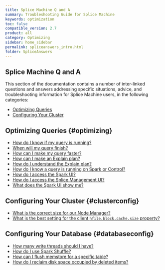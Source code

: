 ```yaml
---
title: Splice Machine Q and A
summary: Troubleshooting Guide for Splice Machine
keywords: optimization
toc: false
compatible_version: 2.7
product: all
category: Optimizing
sidebar: home_sidebar
permalink: spliceanswers_intro.html
folder: SpliceAnswers
---
```

<section>
<div class="TopicContent" data-swiftype-index="true" markdown="1">

# Splice Machine Q and A
This section of the documentation contains a number of inter-linked questions and answers addressing specific situations, advice, and troubleshooting information for Splice Machine users, in the following categories:

* [Optimizing Queries](#optimizing)
* [Configuring Your Cluster](#clusterconfig)

## Optimizing Queries  {#optimizing}

* [How do I know if my query is running?](spliceanswers_q1.html)
* [When will my query finish?](spliceanswers_q2.html)
* [How can I make my query faster?](spliceanswers_q3.html)
* [How can I make an Explain plan?](spliceanswers_q4.html)
* [How do I understand the Explain plan?](spliceanswers_q6.html)
* [How do I know a query is running on Spark or Control?](spliceanswers_q5.html)
* [How do I access the Spark UI?](spliceanswers_q7.html)
* [How do I access the Splice Management UI?](spliceanswers_q8.html)
* [What does the Spark UI show me?](spliceanswers_q9.html)

## Configuring Your Cluster  {#clusterconfig}

* [What is the correct size for our Node Manager?](spliceanswers_q10.html)
* [What is the best setting for the client `hfile.block.cache.size` property?](spliceanswers_q11.html)

## Configuring Your Database  {#databaseconfig}

* [How many write threads should I have?](spliceanswers_q12.html)
* [How do I use Spark Shuffle?](spliceanswers_q13.html)
* [How can I flush memstore for a specific table?](spliceanswers_q14.html)
* [How do I reclaim disk space occupied by deleted items?](spliceanswers_q15.html)

</div>
</section>
